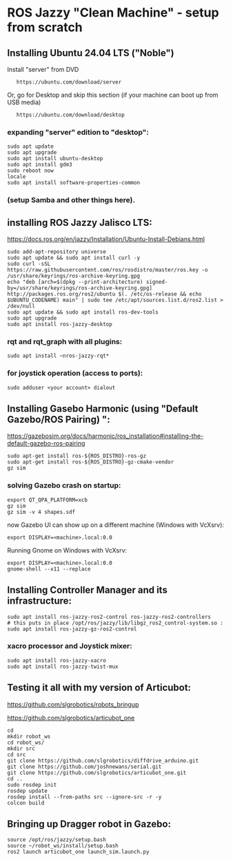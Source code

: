 # ROS Jazzy "Clean Machine" - setup from scratch

## Installing Ubuntu 24.04 LTS ("Noble")

Install "server" from DVD

       https://ubuntu.com/download/server

Or, go for Desktop and skip this section (if your machine can boot up from USB media)

       https://ubuntu.com/download/desktop

### expanding "server" edition to "desktop":
```
sudo apt update
sudo apt upgrade
sudo apt install ubuntu-desktop
sudo apt install gdm3
sudo reboot now
locale
sudo apt install software-properties-common
```

### (setup Samba and other things here).

## installing ROS Jazzy Jalisco LTS:

https://docs.ros.org/en/jazzy/Installation/Ubuntu-Install-Debians.html
```
sudo add-apt-repository universe
sudo apt update && sudo apt install curl -y
sudo curl -sSL https://raw.githubusercontent.com/ros/rosdistro/master/ros.key -o /usr/share/keyrings/ros-archive-keyring.gpg
echo "deb [arch=$(dpkg --print-architecture) signed-by=/usr/share/keyrings/ros-archive-keyring.gpg] http://packages.ros.org/ros2/ubuntu $(. /etc/os-release && echo $UBUNTU_CODENAME) main" | sudo tee /etc/apt/sources.list.d/ros2.list > /dev/null
sudo apt update && sudo apt install ros-dev-tools
sudo apt upgrade
sudo apt install ros-jazzy-desktop
```

### rqt and rqt_graph with all plugins:
```
sudo apt install ~nros-jazzy-rqt*
```

### for joystick operation (access to ports):
```
sudo adduser <your account> dialout
```

## Installing Gasebo Harmonic (using "Default Gazebo/ROS Pairing) ":

https://gazebosim.org/docs/harmonic/ros_installation#installing-the-default-gazebo-ros-pairing
```
sudo apt-get install ros-${ROS_DISTRO}-ros-gz
sudo apt-get install ros-${ROS_DISTRO}-gz-cmake-vendor
gz sim
```

### solving Gazebo crash on startup:
```
export QT_QPA_PLATFORM=xcb
gz sim
gz sim -v 4 shapes.sdf
```
now Gazebo UI can show up on a different machine (Windows with VcXsrv):
```
export DISPLAY=<machine>.local:0.0
```
Running Gnome on Windows with VcXsrv:
```
export DISPLAY=<machine>.local:0.0
gnome-shell --x11 --replace
```

## Installing Controller Manager and its infrastructure:
```
sudo apt install ros-jazzy-ros2-control ros-jazzy-ros2-controllers
# this puts in place /opt/ros/jazzy/lib/libgz_ros2_control-system.so :
sudo apt install ros-jazzy-gz-ros2-control
```

### xacro processor and Joystick mixer:
```
sudo apt install ros-jazzy-xacro
sudo apt install ros-jazzy-twist-mux
```

## Testing it all with my version of Articubot:

https://github.com/slgrobotics/robots_bringup

https://github.com/slgrobotics/articubot_one
```
cd
mkdir robot_ws
cd robot_ws/
mkdir src
cd src
git clone https://github.com/slgrobotics/diffdrive_arduino.git
git clone https://github.com/joshnewans/serial.git
git clone https://github.com/slgrobotics/articubot_one.git
cd ..
sudo rosdep init
rosdep update
rosdep install --from-paths src --ignore-src -r -y
colcon build
```

## Bringing up Dragger robot in Gazebo:

```
source /opt/ros/jazzy/setup.bash
source ~/robot_ws/install/setup.bash
ros2 launch articubot_one launch_sim.launch.py
```

